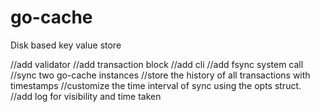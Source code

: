 # go-cache
Disk based key value store

//add validator
//add transaction block
//add cli 
//add fsync system call
//sync two go-cache instances
//store the history of all transactions with timestamps
//customize the time interval of sync using the opts struct.
//add log for visibility and time taken